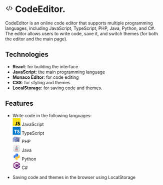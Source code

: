 # <img src="public/code-editor-logo.png" alt="logo" width="25"/> CodeEditor.

CodeEditor is an online code editor that supports multiple programming languages, including JavaScript, TypeScript, PHP, Java, Python, and C#. The editor allows users to write code, save it, and switch themes (for both the editor and the main page).

## Technologies

- **React**: for building the interface
- **JavaScript**: the main programming language
- **Monaco Editor**: for code editing
- **CSS**: for styling and themes
- **LocalStorage**: for saving code and themes.

## Features

- Write code in the following languages:  
  <img src="src/assets/jsLogo.png" alt="logo" width="25"/> JavaScript   
  <img src="src/assets/tsLogo.png" alt="logo" width="25"/> TypeScript  
  <img src="src/assets/phpLogo.png" alt="logo" width="25"/> PHP  
  <img src="src/assets/javaLogo.png" alt="logo" width="25"/> Java   
  <img src="src/assets/pyLogo.png" alt="logo" width="25"/> Python  
  <img src="src/assets/cshLogo.png" alt="logo" width="25"/> C#  

- Saving code and themes in the browser using LocalStorage
